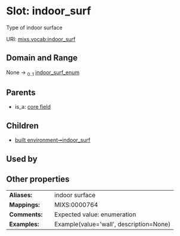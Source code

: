 
# Slot: indoor_surf


Type of indoor surface

URI: [mixs.vocab:indoor_surf](https://w3id.org/mixs/vocab/indoor_surf)


## Domain and Range

None &#8594;  <sub>0..1</sub> [indoor_surf_enum](indoor_surf_enum.md)

## Parents

 *  is_a: [core field](core_field.md)

## Children

 *  [built environment➞indoor_surf](built_environment_indoor_surf.md)

## Used by


## Other properties

|  |  |  |
| --- | --- | --- |
| **Aliases:** | | indoor surface |
| **Mappings:** | | MIXS:0000764 |
| **Comments:** | | Expected value: enumeration |
| **Examples:** | | Example(value='wall', description=None) |

